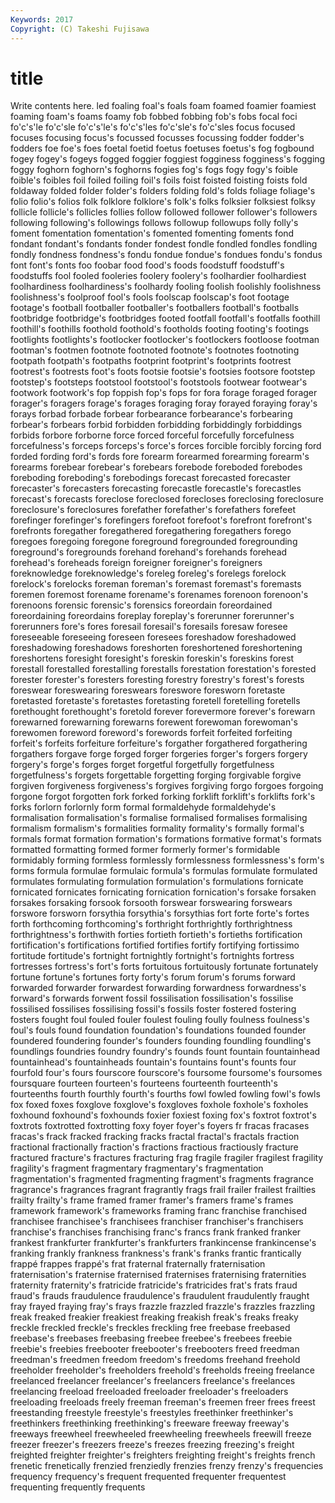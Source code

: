 ```yaml
---
Keywords: 2017 
Copyright: (C) Takeshi Fujisawa
---
```


# title

Write contents here.
led
foaling foal's foals foam foamed foamier foamiest foaming foam's foams
foamy fob fobbed fobbing fob's fobs focal foci fo'c's'le fo'c'sle
fo'c's'le's fo'c's'les fo'c'sle's fo'c'sles focus focused focuses focusing focus's focussed
focusses focussing fodder fodder's fodders foe foe's foes foetal foetid
foetus foetuses foetus's fog fogbound fogey fogey's fogeys fogged foggier
foggiest fogginess fogginess's fogging foggy foghorn foghorn's foghorns fogies fog's
fogs fogy fogy's foible foible's foibles foil foiled foiling foil's
foils foist foisted foisting foists fold foldaway folded folder folder's
folders folding fold's folds foliage foliage's folio folio's folios folk
folklore folklore's folk's folks folksier folksiest folksy follicle follicle's follicles
follies follow followed follower follower's followers following following's followings follows
followup followups folly folly's foment fomentation fomentation's fomented fomenting foments
fond fondant fondant's fondants fonder fondest fondle fondled fondles fondling
fondly fondness fondness's fondu fondue fondue's fondues fondu's fondus font
font's fonts foo foobar food food's foods foodstuff foodstuff's foodstuffs
fool fooled fooleries foolery foolery's foolhardier foolhardiest foolhardiness foolhardiness's foolhardy
fooling foolish foolishly foolishness foolishness's foolproof fool's fools foolscap foolscap's
foot footage footage's football footballer footballer's footballers football's footballs footbridge
footbridge's footbridges footed footfall footfall's footfalls foothill foothill's foothills foothold
foothold's footholds footing footing's footings footlights footlights's footlocker footlocker's footlockers
footloose footman footman's footmen footnote footnoted footnote's footnotes footnoting footpath
footpath's footpaths footprint footprint's footprints footrest footrest's footrests foot's foots
footsie footsie's footsies footsore footstep footstep's footsteps footstool footstool's footstools
footwear footwear's footwork footwork's fop foppish fop's fops for fora
forage foraged forager forager's foragers forage's forages foraging foray forayed
foraying foray's forays forbad forbade forbear forbearance forbearance's forbearing forbear's
forbears forbid forbidden forbidding forbiddingly forbiddings forbids forbore forborne force
forced forceful forcefully forcefulness forcefulness's forceps forceps's force's forces forcible
forcibly forcing ford forded fording ford's fords fore forearm forearmed
forearming forearm's forearms forebear forebear's forebears forebode foreboded forebodes foreboding
foreboding's forebodings forecast forecasted forecaster forecaster's forecasters forecasting forecastle forecastle's
forecastles forecast's forecasts foreclose foreclosed forecloses foreclosing foreclosure foreclosure's foreclosures
forefather forefather's forefathers forefeet forefinger forefinger's forefingers forefoot forefoot's forefront
forefront's forefronts foregather foregathered foregathering foregathers forego foregoes foregoing foregone
foreground foregrounded foregrounding foreground's foregrounds forehand forehand's forehands forehead forehead's
foreheads foreign foreigner foreigner's foreigners foreknowledge foreknowledge's foreleg foreleg's forelegs
forelock forelock's forelocks foreman foreman's foremast foremast's foremasts foremen foremost
forename forename's forenames forenoon forenoon's forenoons forensic forensic's forensics foreordain
foreordained foreordaining foreordains foreplay foreplay's forerunner forerunner's forerunners fore's fores
foresail foresail's foresails foresaw foresee foreseeable foreseeing foreseen foresees foreshadow
foreshadowed foreshadowing foreshadows foreshorten foreshortened foreshortening foreshortens foresight foresight's foreskin
foreskin's foreskins forest forestall forestalled forestalling forestalls forestation forestation's forested
forester forester's foresters foresting forestry forestry's forest's forests foreswear foreswearing
foreswears foreswore foresworn foretaste foretasted foretaste's foretastes foretasting foretell foretelling
foretells forethought forethought's foretold forever forevermore forever's forewarn forewarned forewarning
forewarns forewent forewoman forewoman's forewomen foreword foreword's forewords forfeit forfeited
forfeiting forfeit's forfeits forfeiture forfeiture's forgather forgathered forgathering forgathers forgave
forge forged forger forgeries forger's forgers forgery forgery's forge's forges
forget forgetful forgetfully forgetfulness forgetfulness's forgets forgettable forgetting forging forgivable
forgive forgiven forgiveness forgiveness's forgives forgiving forgo forgoes forgoing forgone
forgot forgotten fork forked forking forklift forklift's forklifts fork's forks
forlorn forlornly form formal formaldehyde formaldehyde's formalisation formalisation's formalise formalised
formalises formalising formalism formalism's formalities formality formality's formally formal's formals
format formation formation's formations formative format's formats formatted formatting formed
former formerly former's formidable formidably forming formless formlessly formlessness formlessness's
form's forms formula formulae formulaic formula's formulas formulate formulated formulates
formulating formulation formulation's formulations fornicate fornicated fornicates fornicating fornication fornication's
forsake forsaken forsakes forsaking forsook forsooth forswear forswearing forswears forswore
forsworn forsythia forsythia's forsythias fort forte forte's fortes forth forthcoming
forthcoming's forthright forthrightly forthrightness forthrightness's forthwith forties fortieth fortieth's fortieths
fortification fortification's fortifications fortified fortifies fortify fortifying fortissimo fortitude fortitude's
fortnight fortnightly fortnight's fortnights fortress fortresses fortress's fort's forts fortuitous
fortuitously fortunate fortunately fortune fortune's fortunes forty forty's forum forum's
forums forward forwarded forwarder forwardest forwarding forwardness forwardness's forward's forwards
forwent fossil fossilisation fossilisation's fossilise fossilised fossilises fossilising fossil's fossils
foster fostered fostering fosters fought foul fouled fouler foulest fouling
foully foulness foulness's foul's fouls found foundation foundation's foundations founded
founder foundered foundering founder's founders founding foundling foundling's foundlings foundries
foundry foundry's founds fount fountain fountainhead fountainhead's fountainheads fountain's fountains
fount's founts four fourfold four's fours fourscore fourscore's foursome foursome's
foursomes foursquare fourteen fourteen's fourteens fourteenth fourteenth's fourteenths fourth fourthly
fourth's fourths fowl fowled fowling fowl's fowls fox foxed foxes
foxglove foxglove's foxgloves foxhole foxhole's foxholes foxhound foxhound's foxhounds foxier
foxiest foxing fox's foxtrot foxtrot's foxtrots foxtrotted foxtrotting foxy foyer
foyer's foyers fr fracas fracases fracas's frack fracked fracking fracks
fractal fractal's fractals fraction fractional fractionally fraction's fractions fractious fractiously
fracture fractured fracture's fractures fracturing frag fragile fragiler fragilest fragility
fragility's fragment fragmentary fragmentary's fragmentation fragmentation's fragmented fragmenting fragment's fragments
fragrance fragrance's fragrances fragrant fragrantly frags frail frailer frailest frailties
frailty frailty's frame framed framer framer's framers frame's frames framework
framework's frameworks framing franc franchise franchised franchisee franchisee's franchisees franchiser
franchiser's franchisers franchise's franchises franchising franc's francs frank franked franker
frankest frankfurter frankfurter's frankfurters frankincense frankincense's franking frankly frankness frankness's
frank's franks frantic frantically frappé frappes frappé's frat fraternal fraternally
fraternisation fraternisation's fraternise fraternised fraternises fraternising fraternities fraternity fraternity's fratricide
fratricide's fratricides frat's frats fraud fraud's frauds fraudulence fraudulence's fraudulent
fraudulently fraught fray frayed fraying fray's frays frazzle frazzled frazzle's
frazzles frazzling freak freaked freakier freakiest freaking freakish freak's freaks
freaky freckle freckled freckle's freckles freckling free freebase freebased freebase's
freebases freebasing freebee freebee's freebees freebie freebie's freebies freebooter freebooter's
freebooters freed freedman freedman's freedmen freedom freedom's freedoms freehand freehold
freeholder freeholder's freeholders freehold's freeholds freeing freelance freelanced freelancer freelancer's
freelancers freelance's freelances freelancing freeload freeloaded freeloader freeloader's freeloaders freeloading
freeloads freely freeman freeman's freemen freer frees freest freestanding freestyle
freestyle's freestyles freethinker freethinker's freethinkers freethinking freethinking's freeware freeway freeway's
freeways freewheel freewheeled freewheeling freewheels freewill freeze freezer freezer's freezers
freeze's freezes freezing freezing's freight freighted freighter freighter's freighters freighting
freight's freights french frenetic frenetically frenzied frenziedly frenzies frenzy frenzy's
frequencies frequency frequency's frequent frequented frequenter frequentest frequenting frequently frequents
